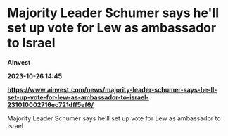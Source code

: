 # Majority Leader Schumer says he'll set up vote for Lew as ambassador to Israel
**AInvest**

**2023-10-26 14:45**

**https://www.ainvest.com/news/majority-leader-schumer-says-he-ll-set-up-vote-for-lew-as-ambassador-to-israel-231010002716ec721dff5ef6/**

Majority Leader Schumer says he'll set up vote for Lew as ambassador to Israel
